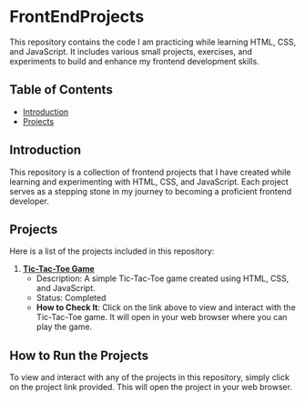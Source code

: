 # FrontEndProjects

This repository contains the code I am practicing while learning HTML, CSS, and JavaScript. It includes various small projects, exercises, and experiments to build and enhance my frontend development skills.

## Table of Contents
- [Introduction](#introduction)
- [Projects](#projects)

## Introduction
This repository is a collection of frontend projects that I have created while learning and experimenting with HTML, CSS, and JavaScript. Each project serves as a stepping stone in my journey to becoming a proficient frontend developer.

## Projects
Here is a list of the projects included in this repository:

1. **[Tic-Tac-Toe Game](https://hania-shafiq.github.io/FrontEndProjects/TicTacToeGame/)**
   - Description: A simple Tic-Tac-Toe game created using HTML, CSS, and JavaScript.
   - Status: Completed
   - **How to Check It**: Click on the link above to view and interact with the Tic-Tac-Toe game. It will open in your web browser where you can play the game.

## How to Run the Projects
To view and interact with any of the projects in this repository, simply click on the project link provided. This will open the project in your web browser.

